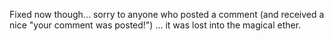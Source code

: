 Fixed now though... sorry to anyone who posted a comment (and received a nice "your comment was posted!") ... it was lost into the magical ether.